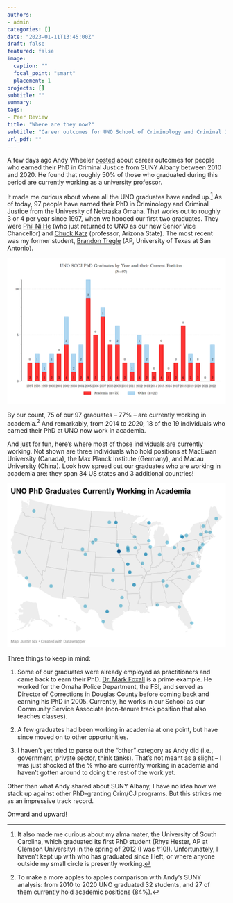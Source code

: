 ```yaml
---
authors:
- admin
categories: []
date: "2023-01-11T13:45:00Z"
draft: false
featured: false
image:
  caption: ""
  focal_point: "smart"
  placement: 1
projects: []
subtitle: ""
summary: 
tags:
- Peer Review
title: "Where are they now?"
subtitle: "Career outcomes for UNO School of Criminology and Criminal Justice PhDs"
url_pdf: ""
---
```


A few days ago Andy Wheeler [posted](https://andrewpwheeler.com/2023/01/08/where-are-they-now-job-outcomes-for-recent-suny-crim-phds/) about career outcomes for people who earned their PhD in Criminal Justice from SUNY Albany between 2010 and 2020. He found that roughly 50% of those who graduated during this period are currently working as a university professor. 

It made me curious about where all the UNO graduates have ended up.[^1] As of today, 97 people have earned their PhD in Criminology and Criminal Justice from the University of Nebraska Omaha. That works out to roughly 3 or 4 per year since 1997, when we hooded our first two graduates. They were [Phil Ni He](https://www.unomaha.edu/college-of-public-affairs-and-community-service/news/2023/01/ni-phil-he-joins-uno-as-chief-acedemic-officer.php) (who just returned to UNO as our new Senior Vice Chancellor) and [Chuck Katz](https://search.asu.edu/profile/24209) (professor, Arizona State). The most recent was my former student, [Brandon Tregle](https://hcap.utsa.edu/directory/brandon-tregle/) (AP, University of Texas at San Antonio). 

![grads](uno-grads.png)

By our count, 75 of our 97 graduates – 77% – are currently working in academia.[^2] And remarkably, from 2014 to 2020, 18 of the 19 individuals who earned their PhD at UNO now work in academia.

And just for fun, here’s where most of those individuals are currently working. Not shown are three individuals who hold positions at MacEwan University (Canada), the Max Planck Institute (Germany), and Macau University (China). Look how spread out our graduates who are working in academia are: they span 34 US states and 3 additional countries!

![map](uno-academia.png)

Three things to keep in mind: 

1.	Some of our graduates were already employed as practitioners and came back to earn their PhD. [Dr. Mark Foxall](https://www.unomaha.edu/college-of-public-affairs-and-community-service/criminology-and-criminal-justice/about-us/mark-foxall.php) is a prime example. He worked for the Omaha Police Department, the FBI, and served as Director of Corrections in Douglas County before coming back and earning his PhD in 2005. Currently, he works in our School as our Community Service Associate (non-tenure track position that also teaches classes).

2.	A few graduates had been working in academia at one point, but have since moved on to other opportunities. 

3.	I haven’t yet tried to parse out the “other” category as Andy did (i.e., government, private sector, think tanks). That’s not meant as a slight – I was just shocked at the % who are currently working in academia and haven’t gotten around to doing the rest of the work yet. 

Other than what Andy shared about SUNY Albany, I have no idea how we stack up against other PhD-granting Crim/CJ programs. But this strikes me as an impressive track record.

Onward and upward!

[^1]: It also made me curious about my alma mater, the University of South Carolina, which graduated its first PhD student (Rhys Hester, AP at Clemson University) in the spring of 2012 (I was #10!). Unfortunately, I haven’t kept up with who has graduated since I left, or where anyone outside my small circle is presently working.
[^2]: To make a more apples to apples comparison with Andy’s SUNY analysis: from 2010 to 2020 UNO graduated 32 students, and 27 of them currently hold academic positions (84%). 

